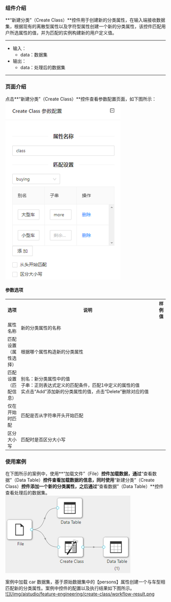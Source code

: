 ### 组件介绍
**“新建分类”（Create Class）**控件用于创建新的分类属性，在输入端接收数据集，根据现有的离散型属性以及字符型属性创建一个新的分类属性，该控件匹配用户所选属性的值，并为匹配的实例构建新的用户定义值。

<hr/>

- 输入：
  - data：数据集
- 输出：
  - data：处理后的数据集

<hr/>


### 页面介绍
点击**“新建分类”（Create Class）**控件查看参数配置页面，如下图所示：  
[ ![](/img/aistudio/feature-engineering/create-class/param.png) ](/img/aistudio/feature-engineering/create-class/param.png)

#### 参数选项
<table>
  <tr>
    <th>选项</th>
    <th width="650">说明</th>
    <th>样例值</th>
  </tr>
  <tr>
      <td>属性名称</td> 
      <td>
      新的分类属性的名称
      </td> 
      <td></td>
  </tr>
  <tr>
      <td>匹配设置（属性选择）</td> 
      <td>
      根据哪个属性构造新的分类属性
      </td> 
      <td></td>
  </tr>
  <tr>
      <td>匹配设置（匹配信息）</td> 
      <td>
      别名：新分类属性中的值<br/>
      子串：正则表达式定义的匹配条件，匹配1中定义的属性的值<br/>
      实点击“Add”添加新的分类属性的值，点击“Delete”删除对应的值
      </td> 
      <td></td>
  </tr>
  <tr>
      <td>仅在开始时匹配</td> 
      <td>
      匹配是否从字符串开头开始匹配
      </td> 
      <td></td>
  </tr>
  <tr>
      <td>区分大小写</td> 
      <td>
      匹配时是否区分大小写
      </td> 
      <td></td>
  </tr>
</table>

### 使用案例
在下图所示的案例中，使用**“加载文件”（File）**控件加载数据，通过**“查看数据”（Data Table）**控件查看加载数据的信息，同时使用**“新建分类”（Create Class）**控件添加一个新的分类属性，之后通过**“查看数据”（Data Table）**控件查看处理后的数据集。   
[ ![](/img/aistudio/feature-engineering/create-class/workflow.png) ](/img/aistudio/feature-engineering/create-class/workflow.png)

案例中加载 car 数据集，基于原始数据集中的【persons】属性创建一个与车型相匹配新的分类属性。案例中控件的配置以及执行结果如下图所示。    
[ ![](/img/aistudio/feature-engineering/create-class/workflow-result.png ](/img/aistudio/feature-engineering/create-class/workflow-result.png)